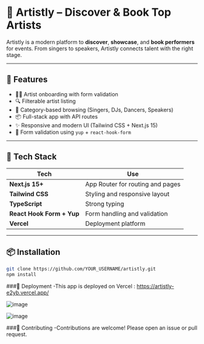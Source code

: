 # 🎤 Artistly – Discover & Book Top Artists

Artistly is a modern platform to **discover**, **showcase**, and **book performers** for events. From singers to speakers, Artistly connects talent with the right stage.


---

## 🚀 Features

- 🧑‍🎤 Artist onboarding with form validation
- 🔍 Filterable artist listing
- 📆 Category-based browsing (Singers, DJs, Dancers, Speakers)
- 📦 Full-stack app with API routes
- ✨ Responsive and modern UI (Tailwind CSS + Next.js 15)
- 🔐 Form validation using `yup` + `react-hook-form`

---

## 🧱 Tech Stack

| Tech             | Use                                      |
|------------------|-------------------------------------------|
| **Next.js 15+**   | App Router for routing and pages         |
| **Tailwind CSS** | Styling and responsive layout             |
| **TypeScript**   | Strong typing                             |
| **React Hook Form + Yup** | Form handling and validation    |
| **Vercel**        | Deployment platform                      |

---


## 📦 Installation

```bash
git clone https://github.com/YOUR_USERNAME/artistly.git
npm install
```
###🚀 Deployment
-This app is deployed on Vercel : https://artistly-e2yb.vercel.app/


![image](https://github.com/user-attachments/assets/e8631470-4dd3-45f0-9e60-4c08b0c67e27)

![image](https://github.com/user-attachments/assets/40ca8d66-d851-4acd-82a9-c4ccad98d8f3)



###🤝 Contributing
-Contributions are welcome! Please open an issue or pull request.



